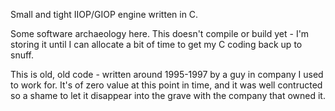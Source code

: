 Small and tight IIOP/GIOP engine written in C.

Some software archaeology here. This doesn't compile or build yet - I'm storing it until I can allocate a bit of time to get my C coding back up to snuff.

This is old, old code - written around 1995-1997 by a guy in company I used to work for. It's of zero value at this point in time, and it was well contructed so a shame to let it disappear into the grave with the company that owned it.
